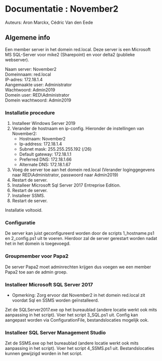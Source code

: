 # Documentatie : November2

Auteurs: Aron Marckx, Cédric Van den Eede

## Algemene info

Een member server in het domein red.local. Deze server is een Microsoft MS SQL-Server
voor mike2 (Sharepoint) en voor delta2 (publieke webserver).

Naam server: November2 <br>
Domeinnaam: red.local <br>
IP-adres: 172.18.1.4 <br>
Aangemaakte user: Administrator <br>
Wachtwoord: Admin2019 <br>
Domein user: RED\Administrator <br>
Domein wachtwoord: Admin2019 <br>

### Installatie procedure

1. Installeer Windows Server 2019
2. Verander de hostnaam en ip-config.
   Hieronder de instellingen van November2:
   - Hostnaam: November2
   - Ip-address: 172.18.1.4
   - Subnet mask: 255.255.255.192 (/26)
   - Default gateway: 172.18.1.1
   - Preferred DNS: 172.18.1.66
   - Alternate DNS: 172.18.1.67
3. Voeg de server toe aan het domein red.local (Verander loginggegevens naar RED\Administrator, passwoord naar Admin2019)
4. Restart de server.
5. Installeer Microsoft Sql Server 2017 Entreprise Edition.
6. Restart de server.
7. Installeer SSMS.
8. Restart de server.

Installatie voltooid.

### Configuratie

De server kan juist geconfigureerd worden door de scripts 1_hostname.ps1 en 2_config.ps1 uit te voeren.
Hierdoor zal de server gerestart worden nadat het in het domein is toegevoegd.

### Groupmember voor Papa2

De server Papa2 moet adminrechten krijgen dus voegen we een member Papa2 toe aan de admin groep.

### Installeer Microsoft SQL Server 2017

- Opmerking: Zorg ervoor dat November2 in het domein red.local zit voordat Sql en SSMS worden geïnstalleerd.

Zet de SQLServer2017.exe op het bureaublad (andere locatie werkt ook mits aanpassing in het script).
Voer het script 3_SQL.ps1 uit. Config kan aangepast worden via ConfigurationFile, bestandslocaties mogelijk ook.

### Installeer SQL Server Management Studio

Zet de SSMS.exe op het bureaublad (andere locatie werkt ook mits aanpassing in het script).
Voer het script 4_SSMS.ps1 uit. Bestandslocaties kunnen gewijzigd worden in het script.
